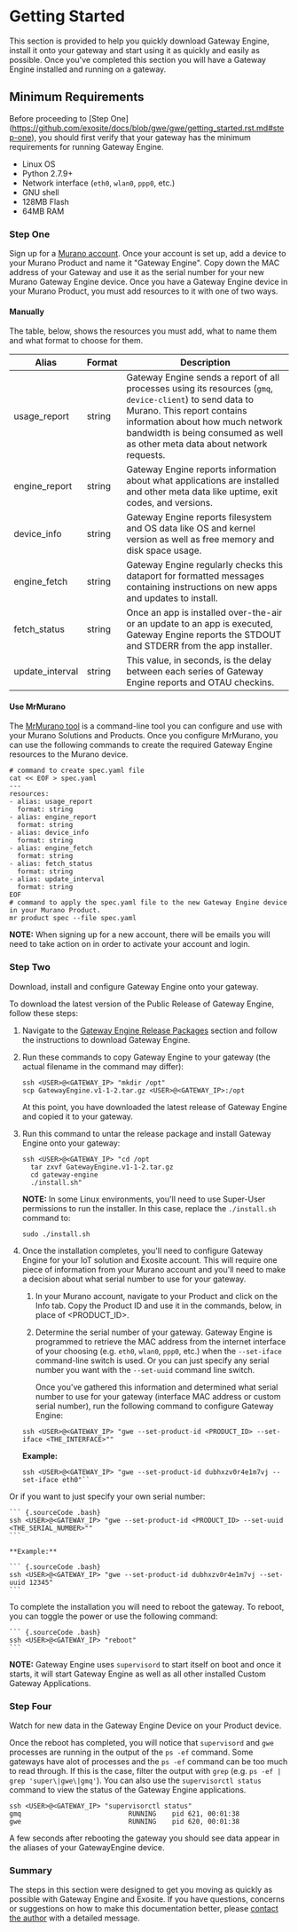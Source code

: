 Getting Started
===============

This section is provided to help you quickly download Gateway Engine,
install it onto your gateway and start using it as quickly and easily as
possible. Once you've completed this section you will have a Gateway
Engine installed and running on a gateway.

Minimum Requirements
--------------------

Before proceeding to [Step One] (https://github.com/exosite/docs/blob/gwe/gwe/getting_started.rst.md#step-one), you should first verify that your
gateway has the minimum requirements for running Gateway Engine.

-   Linux OS
-   Python 2.7.9+
-   Network interface (`eth0`, `wlan0`, `ppp0`, etc.)
-   GNU shell
-   128MB Flash
-   64MB RAM

### Step One

Sign up for a [Murano account](https://exosite.com/murano/). Once your
account is set up, add a device to your Murano Product and name it
"Gateway Engine". Copy down the MAC address of your Gateway and use it
as the serial number for your new Murano Gateway Engine device. Once you
have a Gateway Engine device in your Murano Product, you must add
resources to it with one of two ways.

#### Manually

The table, below, shows the resources you must add, what to name them
and what format to choose for them.

| Alias         | Format        | Description   |
| ------------- | ------------- | ------------- |
| usage_report  | string        | Gateway Engine sends a report of all processes using its resources (`gmq`, `device-client`) to send data to Murano. This report contains information about how much network bandwidth is being consumed as well as other meta data about network requests.|
| engine_report | string | Gateway Engine reports information about what applications are installed and other meta data like uptime, exit codes, and versions.         |
| device_info | string | Gateway Engine reports filesystem and OS data like OS and kernel version as well as free memory and disk space usage.|
| engine_fetch | string | Gateway Engine regularly checks this dataport for formatted messages containing instructions on new apps and updates to install.        |
| fetch_status | string | Once an app is installed over-the-air or an update to an app is executed, Gateway Engine reports the STDOUT and STDERR from the app installer.        |
| update_interval | string | This value, in seconds, is the delay between each series of Gateway Engine reports and OTAU checkins.|

#### Use MrMurano

The [MrMurano tool](https://github.com/tadpol/MrMurano) is a
command-line tool you can configure and use with your Murano Solutions
and Products. Once you configure MrMurano, you can use the following
commands to create the required Gateway Engine resources to the Murano
device.

``` {.sourceCode .bash}
# command to create spec.yaml file
cat << EOF > spec.yaml
---
resources:
- alias: usage_report
  format: string
- alias: engine_report
  format: string
- alias: device_info
  format: string
- alias: engine_fetch
  format: string
- alias: fetch_status
  format: string
- alias: update_interval
  format: string 
EOF
# command to apply the spec.yaml file to the new Gateway Engine device in your Murano Product.
mr product spec --file spec.yaml
```

**NOTE:** When signing up for a new account, there will be emails you will need to
take action on in order to activate your account and login.

### Step Two

Download, install and configure Gateway Engine onto your gateway.

To download the latest version of the Public Release of Gateway Engine,
follow these steps:

1.  Navigate to the [Gateway Engine Release Packages](https://github.com/exosite/docs/blob/gwe/gwe/release_packages.rst.md#gateway-engine-release-packages) section and follow the instructions to
    download Gateway Engine.
2.  Run these commands to copy Gateway Engine to your gateway (the
    actual filename in the command may differ):

    ``` {.sourceCode .bash}
    ssh <USER>@<GATEWAY_IP> "mkdir /opt"
    scp GatewayEngine.v1-1-2.tar.gz <USER>@<GATEWAY_IP>:/opt 
    ```

    At this point, you have downloaded the latest release of Gateway Engine and copied it to your gateway.

3.  Run this command to untar the release package and install Gateway
    Engine onto your gateway:

    ``` {.sourceCode .bash}
    ssh <USER>@<GATEWAY_IP> "cd /opt
      tar zxvf GatewayEngine.v1-1-2.tar.gz
      cd gateway-engine
      ./install.sh"
    ```

    **NOTE:** In some Linux environments, you'll need to use Super-User permissions to run the installer. In this case, replace the `./install.sh` command to:

    ``` {.sourceCode .bash}
    sudo ./install.sh
    ```

4.  Once the installation completes, you'll need to configure Gateway
    Engine for your IoT solution and Exosite account. This will require
    one piece of information from your Murano account and you'll need to
    make a decision about what serial number to use for your gateway.

    1.  In your Murano account, navigate to your Product and click on
        the Info tab. Copy the Product ID and use it in the commands,
        below, in place of &lt;PRODUCT\_ID&gt;.
    2.  Determine the serial number of your gateway. Gateway Engine is
        programmed to retrieve the MAC address from the internet
        interface of your choosing (e.g. `eth0`, `wlan0`,
        `ppp0`, etc.) when the `--set-iface` command-line switch
        is used. Or you can just specify any serial number you want
        with the `--set-uuid` command line switch.
   
        Once you've gathered this information and determined what serial
        number to use for your gateway (interface MAC address or custom
        serial number), run the following command to configure Gateway
        Engine:

    ``` {.sourceCode .bash}
    ssh <USER>@<GATEWAY_IP> "gwe --set-product-id <PRODUCT_ID> --set-iface <THE_INTERFACE>""
    ```

    **Example:**

    ``` {.sourceCode .bash}
    ssh <USER>@<GATEWAY_IP> "gwe --set-product-id dubhxzv0r4e1m7vj --set-iface eth0"``
    ```
    
 Or if you want to just specify your own serial number:

    ``` {.sourceCode .bash}
    ssh <USER>@<GATEWAY_IP> "gwe --set-product-id <PRODUCT_ID> --set-uuid <THE_SERIAL_NUMBER>""
    ```

    **Example:**

    ``` {.sourceCode .bash}
    ssh <USER>@<GATEWAY_IP> "gwe --set-product-id dubhxzv0r4e1m7vj --set-uuid 12345"
    ```
    
To complete the installation you will need to reboot the gateway.
To reboot, you can toggle the power or use the following command:

    ``` {.sourceCode .bash}
    ssh <USER>@<GATEWAY_IP> "reboot"
    ```
    
**NOTE:** Gateway Engine uses `supervisord` to start itself on boot and once it starts, it will start Gateway Engine as well as all other installed Custom Gateway Applications.

### Step Four

Watch for new data in the Gateway Engine Device on your Product device.

Once the reboot has completed, you will notice that `supervisord` and
`gwe` processes are running in the output of the `ps -ef` command. Some
gateways have alot of processes and the `ps -ef` command can be too much
to read through. If this is the case, filter the output with `grep`
(e.g. `ps -ef | grep 'super\|gwe\|gmq'`). You can also use the
`supervisorctl status` command to view the status of the Gateway Engine
applications.

``` {.sourceCode .bash}
ssh <USER>@<GATEWAY_IP> "supervisorctl status"
gmq                           RUNNING    pid 621, 00:01:38
gwe                           RUNNING    pid 620, 00:01:38
```

A few seconds after rebooting the gateway you should see data appear in
the aliases of your GatewayEngine device.

### Summary

The steps in this section were designed to get you moving as quickly as
possible with Gateway Engine and Exosite. If you have questions,
concerns or suggestions on how to make this documentation better, please
[contact the author](gwesupport@exosite.com) with a detailed message.
